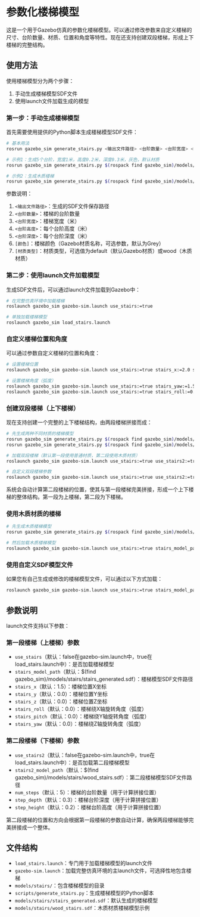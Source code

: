 # 参数化楼梯模型

这是一个用于Gazebo仿真的参数化楼梯模型。可以通过修改参数来自定义楼梯的尺寸、台阶数量、材质、位置和角度等特性。现在还支持创建双段楼梯，形成上下楼梯的完整结构。

## 使用方法

使用楼梯模型分为两个步骤：
1. 手动生成楼梯模型SDF文件
2. 使用launch文件加载生成的模型

### 第一步：手动生成楼梯模型

首先需要使用提供的Python脚本生成楼梯模型SDF文件：

```bash
# 基本用法
rosrun gazebo_sim generate_stairs.py <输出文件路径> <台阶数量> <台阶宽度> <台阶高度> <台阶深度> [颜色] [材质类型]

# 示例1：生成5个台阶，宽度1米，高度0.2米，深度0.3米，灰色，默认材质
rosrun gazebo_sim generate_stairs.py $(rospack find gazebo_sim)/models/stairs/stairs_generated.sdf 5 1.0 0.2 0.3 Grey default

# 示例2：生成木质楼梯
rosrun gazebo_sim generate_stairs.py $(rospack find gazebo_sim)/models/stairs/wood_stairs.sdf 5 1.0 0.2 0.3 Brown wood
```

参数说明：
1. `<输出文件路径>`：生成的SDF文件保存路径
2. `<台阶数量>`：楼梯的台阶数量
3. `<台阶宽度>`：楼梯宽度（米）
4. `<台阶高度>`：每个台阶高度（米）
5. `<台阶深度>`：每个台阶深度（米）
6. `[颜色]`：楼梯颜色（Gazebo材质名称，可选参数，默认为Grey）
7. `[材质类型]`：材质类型，可选值为default（默认Gazebo材质）或wood（木质材质）

### 第二步：使用launch文件加载模型

生成SDF文件后，可以通过launch文件加载到Gazebo中：

```bash
# 在完整仿真环境中加载楼梯
roslaunch gazebo_sim gazebo-sim.launch use_stairs:=true

# 单独加载楼梯模型
roslaunch gazebo_sim load_stairs.launch
```

### 自定义楼梯位置和角度

可以通过参数自定义楼梯的位置和角度：

```bash
# 设置楼梯位置
roslaunch gazebo_sim gazebo-sim.launch use_stairs:=true stairs_x:=2.0 stairs_y:=0.5 stairs_z:=0.1

# 设置楼梯角度（弧度）
roslaunch gazebo_sim gazebo-sim.launch use_stairs:=true stairs_yaw:=1.57 # 绕Z轴旋转90度
roslaunch gazebo_sim gazebo-sim.launch use_stairs:=true stairs_roll:=0.3 stairs_pitch:=0.1 stairs_yaw:=1.57
```

### 创建双段楼梯（上下楼梯）

现在支持创建一个完整的上下楼梯结构，由两段楼梯拼接而成：

```bash
# 先生成两种不同材质的楼梯模型
rosrun gazebo_sim generate_stairs.py $(rospack find gazebo_sim)/models/stairs/stairs_generated.sdf 5 1.0 0.2 0.3 Grey default
rosrun gazebo_sim generate_stairs.py $(rospack find gazebo_sim)/models/stairs/wood_stairs.sdf 5 1.0 0.2 0.3 Brown wood

# 加载双段楼梯（默认第一段使用普通材质，第二段使用木质材质）
roslaunch gazebo_sim gazebo-sim.launch use_stairs:=true use_stairs2:=true

# 自定义双段楼梯参数
roslaunch gazebo_sim gazebo-sim.launch use_stairs:=true use_stairs2:=true num_steps:=7 step_height:=0.15 step_depth:=0.25 stairs_x:=1.0
```

系统会自动计算第二段楼梯的位置，使其与第一段楼梯完美拼接，形成一个上下楼梯的整体结构。第一段为上楼梯，第二段为下楼梯。

### 使用木质材质的楼梯

```bash
# 先生成木质楼梯模型
rosrun gazebo_sim generate_stairs.py $(rospack find gazebo_sim)/models/stairs/wood_stairs.sdf 5 1.0 0.2 0.3 Brown wood

# 然后加载木质楼梯模型
roslaunch gazebo_sim gazebo-sim.launch use_stairs:=true stairs_model_path:=$(rospack find gazebo_sim)/models/stairs/wood_stairs.sdf
```

### 使用自定义SDF模型文件

如果您有自己生成或修改的楼梯模型文件，可以通过以下方式加载：

```bash
roslaunch gazebo_sim gazebo-sim.launch use_stairs:=true stairs_model_path:=<您的SDF文件路径>
```

## 参数说明

launch文件支持以下参数：

### 第一段楼梯（上楼梯）参数
- `use_stairs`（默认：false在gazebo-sim.launch中，true在load_stairs.launch中）：是否加载楼梯模型
- `stairs_model_path`（默认：$(find gazebo_sim)/models/stairs/stairs_generated.sdf）：楼梯模型SDF文件路径
- `stairs_x`（默认：1.5）：楼梯位置X坐标
- `stairs_y`（默认：0.0）：楼梯位置Y坐标
- `stairs_z`（默认：0.0）：楼梯位置Z坐标
- `stairs_roll`（默认：0.0）：楼梯绕X轴旋转角度（弧度）
- `stairs_pitch`（默认：0.0）：楼梯绕Y轴旋转角度（弧度）
- `stairs_yaw`（默认：0.0）：楼梯绕Z轴旋转角度（弧度）

### 第二段楼梯（下楼梯）参数
- `use_stairs2`（默认：false在gazebo-sim.launch中，true在load_stairs.launch中）：是否加载第二段楼梯模型
- `stairs2_model_path`（默认：$(find gazebo_sim)/models/stairs/wood_stairs.sdf）：第二段楼梯模型SDF文件路径
- `num_steps`（默认：5）：楼梯的台阶数量（用于计算拼接位置）
- `step_depth`（默认：0.3）：楼梯台阶深度（用于计算拼接位置）
- `step_height`（默认：0.2）：楼梯台阶高度（用于计算拼接位置）

第二段楼梯的位置和方向会根据第一段楼梯的参数自动计算，确保两段楼梯能够完美拼接成一个整体。

## 文件结构

- `load_stairs.launch`：专门用于加载楼梯模型的launch文件
- `gazebo-sim.launch`：加载完整仿真环境的主launch文件，可选择性地包含楼梯
- `models/stairs/`：包含楼梯模型的目录
- `scripts/generate_stairs.py`：生成楼梯模型的Python脚本
- `models/stairs/stairs_generated.sdf`：默认生成的楼梯模型
- `models/stairs/wood_stairs.sdf`：木质材质楼梯模型示例
